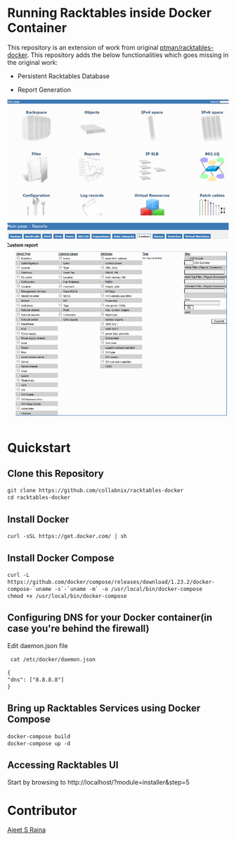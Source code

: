 # Running Racktables inside Docker Container

This repository is an extension of work from original [ptman/racktables-docker](https://github.com/ptman/racktables-docker). This repository adds the below functionalities which goes missing in the original work:

- Persistent Racktables Database

- Report Generation

![My Image](https://github.com/collabnix/racktables-docker/blob/master/racktables1.png)

![My Image](https://github.com/collabnix/racktables-docker/blob/master/racktables2.png)


# Quickstart

## Clone this Repository

```
git clone https://github.com/collabnix/racktables-docker
cd racktables-docker
```

## Install Docker

```
curl -sSL https://get.docker.com/ | sh
```

## Install Docker Compose

```
curl -L https://github.com/docker/compose/releases/download/1.23.2/docker-compose-`uname -s`-`uname -m` -o /usr/local/bin/docker-compose
chmod +x /usr/local/bin/docker-compose
```

## Configuring DNS for your Docker container(in case you're behind the firewall)

Edit daemon.json file

```
 cat /etc/docker/daemon.json
```

```
{
"dns": ["8.8.8.8"]
}
```

## Bring up Racktables Services using Docker Compose

```
docker-compose build
docker-compose up -d 
```

## Accessing Racktables UI

Start by browsing to http://localhost/?module=installer&step=5

# Contributor

[Ajeet S Raina](ajeetraina@gmail.com)


